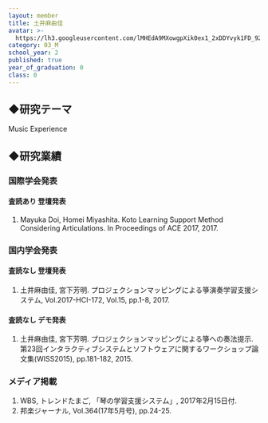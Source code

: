 ```yaml
---
layout: member
title: 土井麻由佳
avatar: >-
  https://lh3.googleusercontent.com/lMHEdA9MXowgpXik0ex1_2xDDYvyk1FD_922nDtMihzL3tBnMOj33mrwmCVDbJt-a9sSNWf8CYcdw1XH6mkVjfsOIqTFgH5dUdNUZHJKvXjM0YlZLzn5EOy7dPhzOqXwlKqgfcQUytgGvJNyXgRqkDY5s1JHTykdSzlsOOb6rI3-HoJkHmvwNQCX2dNZYLdknDguhmupGybCjAhQltMpF-2JSCaQyRCpZvxDq4kYRwrFila6QsTJzoTGFRHwoTZ3PvSNo1T0EE5vbpEGiKLTrOAH2TlOWUQlhJiddyAbe9SFk-LK8qYuLs4MOpjv991XAqgAn1sDCbT9tYQtrckYK9IKC-5sN4TbzK4cPIV11Fa5hkfJDhrxofY8b389oY0Wmrw6RnXyi_kX7DJXU8f-NtiYk1KWEDrRcBWD9ULJgGOtak0gE8fgjrUGp0CSKfYvpaJXyarTWS17zbsojgCW6y1uduqooJv4a3yFmr4R9ZkcKFpdiOF67K4SldAeReDlg0dWZTf105vb4i3qD3xa1VQCQeclMAdYLLqsSnNUgHmLwZGAMV1AWGGpyQoSgGckodcUdOlKUUxWLGgjtpmBZ5CqrmFhXEuFGhYsKlLYnsK2KHBW4x2PmCxNOdC1__Tgh6gToVr-f4INkh-FIarhehRuxo3CSou5BaFlbe_ASw=p-s300
category: 03_M
school_year: 2
published: true
year_of_graduation: 0
class: 0
---
```


## ◆研究テーマ
Music Experience

## ◆研究業績
### 国際学会発表
#### 査読あり 登壇発表
1. Mayuka Doi, Homei Miyashita. Koto Learning Support Method Considering Articulations. In Proceedings of ACE 2017, 2017.

### 国内学会発表
#### 査読なし 登壇発表
1. 土井麻由佳, 宮下芳明. プロジェクションマッピングによる箏演奏学習支援システム, Vol.2017-HCI-172, Vol.15, pp.1-8, 2017.

#### 査読なし デモ発表
1. 土井麻由佳, 宮下芳明. プロジェクションマッピングによる箏への奏法提示. 第23回インタラクティブシステムとソフトウェアに関するワークショップ論文集(WISS2015), pp.181-182, 2015.

### メディア掲載
1. WBS, トレンドたまご, 「琴の学習支援システム」, 2017年2月15日付.
2. 邦楽ジャーナル, Vol.364(17年5月号), pp.24-25.
